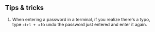 ## Tips & tricks

1. When entering a password in a terminal, if you realize there's a typo, type `ctrl + u` to undo the password just entered and enter it again.